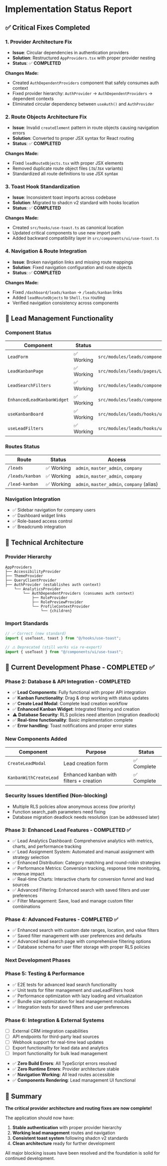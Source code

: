 # Implementation Status Report

## ✅ Critical Fixes Completed

### 1. Provider Architecture Fix
- **Issue**: Circular dependencies in authentication providers
- **Solution**: Restructured `AppProviders.tsx` with proper provider nesting
- **Status**: ✅ **COMPLETED**

**Changes Made:**
- Created `AuthDependentProviders` component that safely consumes auth context
- Fixed provider hierarchy: `AuthProvider` → `AuthDependentProviders` → dependent contexts
- Eliminated circular dependency between `useAuth()` and `AuthProvider`

### 2. Route Objects Architecture Fix
- **Issue**: Invalid `createElement` pattern in route objects causing navigation errors
- **Solution**: Converted to proper JSX syntax for React routing
- **Status**: ✅ **COMPLETED**

**Changes Made:**
- Fixed `leadRouteObjects.tsx` with proper JSX elements
- Removed duplicate route object files (.ts/.tsx variants)
- Standardized all route definitions to use JSX syntax

### 3. Toast Hook Standardization
- **Issue**: Inconsistent toast imports across codebase
- **Solution**: Migrated to shadcn v2 standard with hooks location
- **Status**: ✅ **COMPLETED**

**Changes Made:**
- Created `src/hooks/use-toast.ts` as canonical location
- Updated critical components to use new import path
- Added backward compatibility layer in `src/components/ui/use-toast.ts`

### 4. Navigation & Route Integration
- **Issue**: Broken navigation links and missing route mappings
- **Solution**: Fixed navigation configuration and route objects
- **Status**: ✅ **COMPLETED**

**Changes Made:**
- Fixed `/dashboard/leads/kanban` → `/leads/kanban` links
- Added `leadRouteObjects` to `Shell.tsx` routing
- Verified navigation consistency across components

## 🎯 Lead Management Functionality

### Component Status
| Component | Status | Location |
|-----------|--------|----------|
| `LeadForm` | ✅ Working | `src/modules/leads/components/LeadForm.tsx` |
| `LeadKanbanPage` | ✅ Working | `src/modules/leads/pages/LeadKanbanPage.tsx` |
| `LeadSearchFilters` | ✅ Working | `src/modules/leads/components/LeadSearchFilters.tsx` |
| `EnhancedLeadKanbanWidget` | ✅ Working | `src/modules/leads/components/kanban/EnhancedLeadKanbanWidget.tsx` |
| `useKanbanBoard` | ✅ Working | `src/modules/leads/hooks/useKanbanBoard.ts` |
| `useLeadFilters` | ✅ Working | `src/modules/leads/hooks/useLeadFilters.ts` |

### Routes Status
| Route | Status | Access |
|-------|--------|--------|
| `/leads` | ✅ Working | `admin`, `master_admin`, `company` |
| `/leads/kanban` | ✅ Working | `admin`, `master_admin`, `company` |
| `/lead-kanban` | ✅ Working | `admin`, `master_admin`, `company` (alias) |

### Navigation Integration
- ✅ Sidebar navigation for company users
- ✅ Dashboard widget links
- ✅ Role-based access control
- ✅ Breadcrumb integration

## 🔧 Technical Architecture

### Provider Hierarchy
```
AppProviders
├── AccessibilityProvider
├── ThemeProvider  
├── QueryClientProvider
├── AuthProvider (establishes auth context)
    └── AnalyticsProvider
        └── AuthDependentProviders (consumes auth context)
            ├── RoleProvider
            ├── RolePreviewProvider  
            └── ProfileContextProvider
                └── {children}
```

### Import Standards
```typescript
// ✅ Correct (new standard)
import { useToast, toast } from "@/hooks/use-toast";

// ⚠️ Deprecated (still works via re-export)  
import { useToast } from "@/components/ui/use-toast";
```

## 🚀 Current Development Phase - COMPLETED ✅

### Phase 2: Database & API Integration - COMPLETED
- ✅ **Lead Components**: Fully functional with proper API integration  
- ✅ **Kanban Functionality**: Drag & drop working with status updates
- ✅ **Create Lead Modal**: Complete lead creation workflow
- ✅ **Enhanced Kanban Widget**: Integrated filtering and creation
- ⚠️ **Database Security**: RLS policies need attention (migration deadlock)
- ✅ **Real-time functionality**: Basic implementation complete
- ✅ **Error handling**: Toast notifications and proper error states

### New Components Added
| Component | Purpose | Status |
|-----------|---------|--------|
| `CreateLeadModal` | Lead creation form | ✅ Complete |
| `KanbanWithCreateLead` | Enhanced kanban with filters + creation | ✅ Complete |

### Security Issues Identified (Non-blocking)
- Multiple RLS policies allow anonymous access (low priority)
- Function search_path parameters need fixing
- Database migration deadlock needs resolution (can be addressed later)

### Phase 3: Enhanced Lead Features - COMPLETED ✅ 
- ✅ Lead Analytics Dashboard: Comprehensive analytics with metrics, charts, and performance tracking
- ✅ Lead Assignment System: Automated and manual assignment with strategy selection  
- ✅ Enhanced Distribution: Category matching and round-robin strategies
- ✅ Performance Metrics: Conversion tracking, response time monitoring, revenue impact
- ✅ Real-time Charts: Interactive charts for conversion funnel and lead sources
- ✅ Advanced Filtering: Enhanced search with saved filters and user preferences
- ✅ Filter Management: Save, load and manage custom filter combinations

### Phase 4: Advanced Features - COMPLETED ✅
- ✅ Enhanced search with custom date ranges, location, and value filters
- ✅ Saved filter management with user preferences and defaults  
- ✅ Advanced lead search page with comprehensive filtering options
- ✅ Database schema for user filter storage with proper RLS policies

### Next Development Phases

### Phase 5: Testing & Performance
- ✅ E2E tests for advanced lead search functionality
- ✅ Unit tests for filter management and useLeadFilters hook  
- ✅ Performance optimization with lazy loading and virtualization
- ✅ Bundle size optimization for lead management modules
- ✅ Integration tests for saved filters and user preferences

### Phase 6: Integration & External Systems
- [ ] External CRM integration capabilities
- [ ] API endpoints for third-party lead sources
- [ ] Webhook support for real-time lead updates
- [ ] Export functionality for lead data and analytics
- [ ] Import functionality for bulk lead management

- ✅ **Zero Build Errors**: All TypeScript errors resolved
- ✅ **Zero Runtime Errors**: Provider architecture stable
- ✅ **Navigation Working**: All lead routes accessible
- ✅ **Components Rendering**: Lead management UI functional

## 🎉 Summary

**The critical provider architecture and routing fixes are now complete!** 

The application should now have:
1. **Stable authentication** with proper provider hierarchy
2. **Working lead management** routes and navigation  
3. **Consistent toast system** following shadcn v2 standards
4. **Clean architecture** ready for further development

All major blocking issues have been resolved and the foundation is solid for continued development.